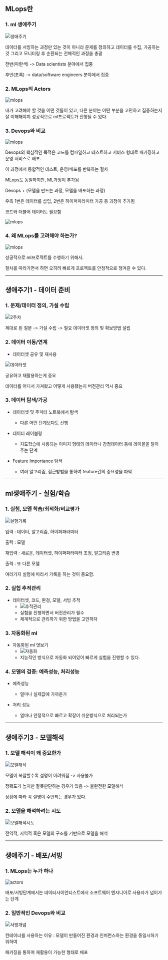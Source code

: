 ## MLops란

### 1. ml 생애주기

![생애주기](./1주차-1.png)

데이터를 서빙하는 과정만 있는 것이 아니라 문제를 정의하고 데이터를 수집, 가공하는 것 그리고 모니터링 후 순환되는 전체적인 과정을 총괄

전반(파란색) -> Data scientists 분야에서 집중

후반(초록) -> data/software engineers 분야에서 집중



### 2. MLops의 Actors

![mlops](./1주차-3.png)

내가 고려해야 할 것을 어떤 것들이 있고, 다른 분야는 어떤 부분을 고민하고 집중하는지 잘 이해해야지 성공적으로 ml프로젝트가 진행될 수 있다.





### 3. Devops와 비교

![mlops](./1주차-4.png)

Devops의 핵심적인 목적은 코드를 컴파일하고 테스트하고 서비스 형태로 패키징하고 운영 서비스로 배포. 

이 과정에서 통합적인 테스트, 운영/배포를 반복하는 절차



MLops도 동일하지만, ML과정이 추가됨

Devops +  (모델을 만드는 과정, 모델을 배포하는 과정)

우측 1번은 데이터를 삽입, 2번은 하이퍼파라미터 가공 등 과정이 추가됨

코드와 더불어 데이터도 필요함



![mlops](./1주차-2.png)





### 4. 왜 MLops를 고려해야 하는가?

![mlops](./1주차-5.png)

성공적으로 ml프로젝트를 수행하기 위해서.

절차를 따라가면서 하면 오히려 빠르게 프로젝트를 안정적으로 챙겨갈 수 있다.





---





## 생애주기1 - 데이터 준비



### 1. 문제/데이터 정의, 가설 수립

![2주차](./2주차-1.png)

제대로 된 질문 -> 가설 수립 -> 필요 데이터셋 정의 및 확보방법 설립







### 2. 데이터 이동/연계

- 데이터셋 공유 및 재사용

![데이터셋](./2주차-2.png)

공유하고 재활용하는게 중요

데이터를 어디서 가져왔고 어떻게 사용됐는지 버전관리 역시 중요







### 3. 데이터 탐색/가공

- 데이터셋 및 주피터 노트북에서 탐색
  - 다른 어떤 단계보다도 선행



- 데이터 레이블링
  - 지도학습에 사용되는 이미지 형태의 데이터나 감정데이터 등에 레이블을 달아주는 단계





- Feature Importance 탐색
  - 여러 알고리즘, 접근방법을 통하여 feature간의 중요성을 파악







---



## ml생애주기 - 실험/학습



### 1. 실험, 모델 학습/최적화/비교평가

![실험기록](./3주차-1.png)

입력 : 데이터, 알고리즘, 하이퍼파라미터

출력 : 모델

재입력 : 새로운, 데이터셋, 하이퍼파라미터 조정, 알고리즘 변경

출력 : 또 다른 모델



여러가지 실험에 따라서 기록을 하는 것이 중요함.









### 2. 실헙 추적관리

- 데이터셋, 코드, 환경, 모델, 서빙 추적
  - ![추적관리](./3주차-2.png)
  - 실험을 진행하면서 버전관리가 필수
  - 체계적으로 관리하기 위한 방법을 고안하자





### 3. 자동화된 ml

- 자동화된 ml 엿보기
  - ![자동화](./3주차-3.png)
  - 지능적인 방식으로 자동화 되어있어 빠르게 실험을 진행할 수 있다.



### 4. 모델의 검증: 예측성능, 처리성능

- 예측성능
  - 얼마나 실제값에 가까운가



- 처리 성능
  - 얼마나 안정적으로 빠르고 확장이 쉬운방식으로 처리되는가





---



## 생애주기3 - 모델해석

### 1. 모델 해석이 왜 중요한가

![모델해석](./4주차-1.png)

모델이 복잡할수록 설명이 어려워짐 -> 사용불가

정확도가 높지만 잘못판단하는 경우가 있음 -> 불완전한 모델해석

상황에 따라 꼭 설명이 수반되는 경우가 있다.









### 2. 모델을 해석하려는 시도

![모델해석시도](./4주차-2.png)

전역적, 지역적 혹은 모델의 구조를 기반으로 모델을 해석







---



## 생애주기 - 배포/서빙

### 1. MLops는 누가 하나

![actors](./1주차-3.png)

배포/서빙단계에서는 데이터사이언티스트에서 소프트웨어 엔지니어로 사용자가 넘어가는 단계





### 2. 일반적인 Devops와 비교

![서빙개념](./5주차-1.png)

컨테이너를 사용하는 이유 : 모델이 만들어진 환경과 인퍼런스하는 환경을 동일시하기 위하여

 패키징을 통하여 재활용이 가능한 형태로 배포

